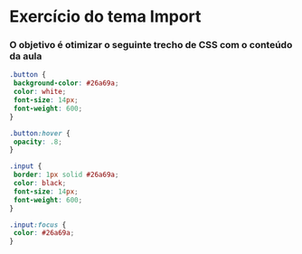 # Exercício do tema Import

### O objetivo é otimizar o seguinte trecho de CSS com o conteúdo da aula

```scss
.button {
 background-color: #26a69a;
 color: white;
 font-size: 14px;
 font-weight: 600;
}

.button:hover {
 opacity: .8;
}

.input {
 border: 1px solid #26a69a;
 color: black;
 font-size: 14px;
 font-weight: 600;
}

.input:focus {
 color: #26a69a;
}
```
